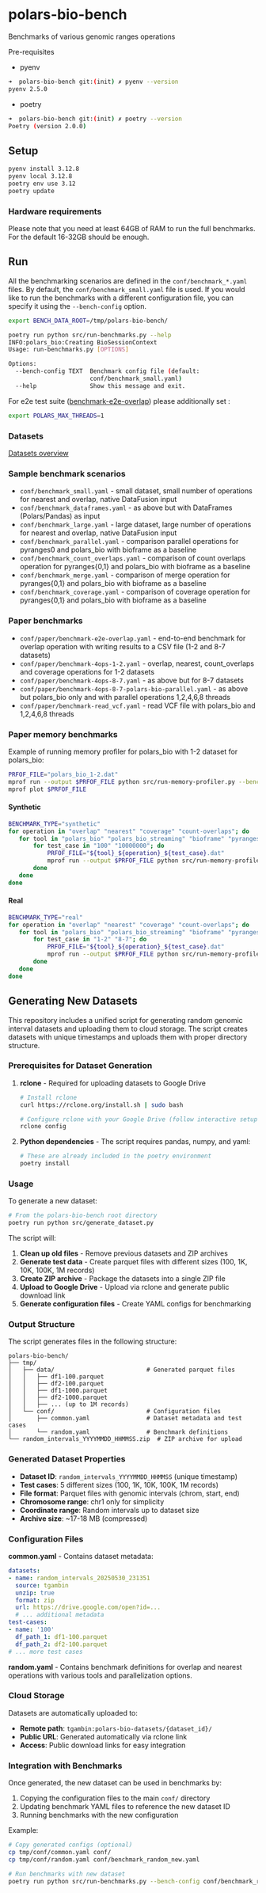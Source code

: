 # polars-bio-bench
Benchmarks of various genomic ranges operations

Pre-requisites

* pyenv
```bash
➜  polars-bio-bench git:(init) ✗ pyenv --version
pyenv 2.5.0
```
* poetry
```bash
➜  polars-bio-bench git:(init) ✗ poetry --version
Poetry (version 2.0.0)
```
## Setup
```bash
pyenv install 3.12.8
pyenv local 3.12.8
poetry env use 3.12
poetry update
```

### Hardware requirements
Please note that you need at least 64GB of RAM to run the full benchmarks. For the default 16-32GB should be enough.

## Run
All the benchmarking scenarios are defined in the `conf/benchmark_*.yaml` files. By default, the `conf/benchmark_small.yaml` file is used.
If you would like to run the benchmarks with a different configuration file, you can specify it using the `--bench-config` option.
```bash
export BENCH_DATA_ROOT=/tmp/polars-bio-bench/

poetry run python src/run-benchmarks.py --help
INFO:polars_bio:Creating BioSessionContext
Usage: run-benchmarks.py [OPTIONS]

Options:
  --bench-config TEXT  Benchmark config file (default:
                       conf/benchmark_small.yaml)
  --help               Show this message and exit.

```

For e2e test suite ([benchmark-e2e-overlap](conf/paper/benchmark-e2e-overlap.yaml)) please additionally set :
```bash
export POLARS_MAX_THREADS=1
```


### Datasets
[Datasets overview](https://biodatageeks.org/polars-bio/performance/#test-datasets)

### Sample benchmark scenarios
 * `conf/benchmark_small.yaml` - small dataset, small number of operations for nearest and overlap, native DataFusion input
 * `conf/benchmark_dataframes.yaml` - as above but with DataFrames (Polars/Pandas) as input
 * `conf/benchmark_large.yaml` - large dataset, large number of operations for nearest and overlap, native DataFusion input
 * `conf/benchmark_parallel.yaml` - comparison parallel operations for pyranges0 and polars_bio with bioframe as a baseline
 * `conf/benchmark_count_overlaps.yaml` - comparison of count overlaps operation for pyranges{0,1} and polars_bio with bioframe as a baseline
 * `conf/benchmark_merge.yaml` - comparison of merge operation for pyranges{0,1} and polars_bio with bioframe as a baseline
 * `conf/benchmark_coverage.yaml` - comparison of coverage operation for pyranges{0,1} and polars_bio with bioframe as a baseline


### Paper benchmarks
* `conf/paper/benchmark-e2e-overlap.yaml` - end-to-end benchmark for overlap operation with writing results to a CSV file (1-2 and 8-7 datasets)
* `conf/paper/benchmark-4ops-1-2.yaml` - overlap, nearest, count_overlaps and coverage operations for 1-2 datasets
* `conf/paper/benchmark-4ops-8-7.yaml` - as above but for 8-7 datasets
* `conf/paper/benchmark-4ops-8-7-polars-bio-parallel.yaml` - as above but polars_bio only and  with parallel operations 1,2,4,6,8 threads
* `conf/paper/benchmark-read_vcf.yaml` - read VCF file with polars_bio and  1,2,4,6,8 threads

### Paper memory benchmarks
Example of running memory profiler for polars_bio with 1-2 dataset for polars_bio:
```bash
PRFOF_FILE="polars_bio_1-2.dat"
mprof run --output $PRFOF_FILE python src/run-memory-profiler.py --bench-config conf/paper/benchmark-e2e-overlap.yaml --tool polars_bio --test-case 1-2 --operation overlap
mprof plot $PRFOF_FILE
```

#### Synthetic
```bash
BENCHMARK_TYPE="synthetic"
for operation in "overlap" "nearest" "coverage" "count-overlaps"; do
   for tool in "polars_bio" "polars_bio_streaming" "bioframe" "pyranges0" "pyranges1"; do
       for test_case in "100" "10000000"; do
           PRFOF_FILE="${tool}_${operation}_${test_case}.dat"
           mprof run --output $PRFOF_FILE python src/run-memory-profiler.py --bench-config conf/paper/benchmark-e2e-${BENCHMARK_TYPE}.yaml --tool $tool --test-case $test_case --operation $operation
       done
   done
done
```


#### Real
```bash
BENCHMARK_TYPE="real"
for operation in "overlap" "nearest" "coverage" "count-overlaps"; do
   for tool in "polars_bio" "polars_bio_streaming" "bioframe" "pyranges0" "pyranges1"; do
       for test_case in "1-2" "8-7"; do
           PRFOF_FILE="${tool}_${operation}_${test_case}.dat"
           mprof run --output $PRFOF_FILE python src/run-memory-profiler.py --bench-config conf/paper/benchmark-e2e-${BENCHMARK_TYPE}.yaml --tool $tool --test-case $test_case --operation $operation
       done
   done
done
```

## Generating New Datasets

This repository includes a unified script for generating random genomic interval datasets and uploading them to cloud storage. The script creates datasets with unique timestamps and uploads them with proper directory structure.

### Prerequisites for Dataset Generation

1. **rclone** - Required for uploading datasets to Google Drive
   ```bash
   # Install rclone
   curl https://rclone.org/install.sh | sudo bash

   # Configure rclone with your Google Drive (follow interactive setup)
   rclone config
   ```

2. **Python dependencies** - The script requires pandas, numpy, and yaml:
   ```bash
   # These are already included in the poetry environment
   poetry install
   ```

### Usage

To generate a new dataset:

```bash
# From the polars-bio-bench root directory
poetry run python src/generate_dataset.py
```

The script will:

1. **Clean up old files** - Remove previous datasets and ZIP archives
2. **Generate test data** - Create parquet files with different sizes (100, 1K, 10K, 100K, 1M records)
3. **Create ZIP archive** - Package the datasets into a single ZIP file
4. **Upload to Google Drive** - Upload via rclone and generate public download link
5. **Generate configuration files** - Create YAML configs for benchmarking

### Output Structure

The script generates files in the following structure:

```
polars-bio-bench/
├── tmp/
│   ├── data/                          # Generated parquet files
│   │   ├── df1-100.parquet
│   │   ├── df2-100.parquet
│   │   ├── df1-1000.parquet
│   │   ├── df2-1000.parquet
│   │   ├── ... (up to 1M records)
│   └── conf/                          # Configuration files
│       ├── common.yaml                # Dataset metadata and test cases
│       └── random.yaml                # Benchmark definitions
└── random_intervals_YYYYMMDD_HHMMSS.zip  # ZIP archive for upload
```

### Generated Dataset Properties

- **Dataset ID**: `random_intervals_YYYYMMDD_HHMMSS` (unique timestamp)
- **Test cases**: 5 different sizes (100, 1K, 10K, 100K, 1M records)
- **File format**: Parquet files with genomic intervals (chrom, start, end)
- **Chromosome range**: chr1 only for simplicity
- **Coordinate range**: Random intervals up to dataset size
- **Archive size**: ~17-18 MB (compressed)

### Configuration Files

**common.yaml** - Contains dataset metadata:
```yaml
datasets:
- name: random_intervals_20250530_231351
  source: tgambin
  unzip: true
  format: zip
  url: https://drive.google.com/open?id=...
  # ... additional metadata
test-cases:
- name: '100'
  df_path_1: df1-100.parquet
  df_path_2: df2-100.parquet
# ... more test cases
```

**random.yaml** - Contains benchmark definitions for overlap and nearest operations with various tools and parallelization options.

### Cloud Storage

Datasets are automatically uploaded to:
- **Remote path**: `tgambin:polars-bio-datasets/{dataset_id}/`
- **Public URL**: Generated automatically via rclone link
- **Access**: Public download links for easy integration

### Integration with Benchmarks

Once generated, the new dataset can be used in benchmarks by:
1. Copying the configuration files to the main `conf/` directory
2. Updating benchmark YAML files to reference the new dataset ID
3. Running benchmarks with the new configuration

Example:
```bash
# Copy generated configs (optional)
cp tmp/conf/common.yaml conf/
cp tmp/conf/random.yaml conf/benchmark_random_new.yaml

# Run benchmarks with new dataset
poetry run python src/run-benchmarks.py --bench-config conf/benchmark_random_new.yaml
```



